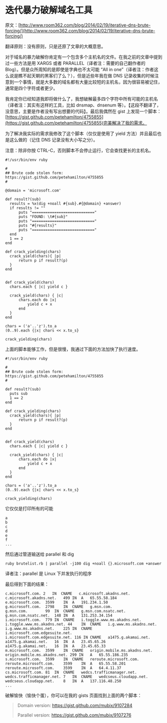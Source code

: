 # 迭代暴力破解域名工具

原文：[http://www.room362.com/blog/2014/02/19/iterative-dns-brute-forcing/](http://www.room362.com/blog/2014/02/19/iterative-dns-brute-forcing/)

翻译原则：没有原则，只是还原了文章的大概意思。

对于域名的暴力破解你肯定有一个包含多个主机名的文件。在我之前的文章中提到过一些方法是用 XARGS 或者 PARALLEL（译者注：需要的自己翻作者的 Blog）。但是众所周知的是即使是字典也不太可能 “All in one”（译者注：作者这么说是瞧不起天朝的黑客们了么？），但是近些年我在做 DNS 记录收集的时候注意到一个事情，就是大多数的域名都有大量比较短的主机名，因为很容易被记住，通常是四个字符或者更少。

我肯定你已经知道我即将做什么了，我想破解最多四个字符中所有可能的主机名（译者注：其实有这样的工具，比如 dnsmap、dnsenum 等）。【这段不翻译了，没意思，主要是作者没有写出想要的代码】。最后我偶然在 gist 上发现一个脚本：[https://gist.github.com/petehamilton/4755855](https://gist.github.com/petehamilton/4755855)完美解决了我的需求。

为了解决我实际的需求我修改了这个脚本（仅仅是使用了 yield 方法）并且最后也是这么做的（记住 DNS 记录没有大小写之分）。

注意：除非你按 CTRL-C，否则脚本不会停止运行，它会查找更长的主机名。

```
#!/usr/bin/env ruby

#
## Brute code stolen form: https://gist.github.com/petehamilton/4755855
#

@domain = 'microsoft.com'

def result?(sub)
  results = %x(dig +noall #{sub}.#{@domain} +answer)
  if results != ""
      puts "============================"
      puts "FOUND: \t#{sub}"
      puts "============================"
      puts "#{results}"
      puts "============================"
  end
  1 == 2
end

def crack_yielding(chars)
  crack_yield(chars){ |p|
      return p if result?(p)
  }
end


def crack_yield(chars)
  chars.each { |c| yield c }

  crack_yield(chars) { |c|
      chars.each do |x|
          yield c + x
      end
  }
end

chars = ('a'..'z').to_a
(0..9).each {|x| chars << x.to_s} 

crack_yielding(chars)

```

上面的脚本能够工作，但是很慢，我通过下面的方法加快了执行速度。

```
#!/usr/bin/env ruby

#
## Brute code stolen form: https://gist.github.com/petehamilton/4755855
#

def result?(sub)
  puts sub    
  1 == 2
end

def crack_yielding(chars)
  crack_yield(chars){ |p|
      return p if result?(p)
  }
end


def crack_yield(chars)
  chars.each { |c| yield c }

  crack_yield(chars) { |c|
      chars.each do |x|
          yield c + x
      end
  }
end

chars = ('a'..'z').to_a
(0..9).each {|x| chars << x.to_s} 

crack_yielding(chars)

```

它仅仅是打印所有的可能

```
a
b
c
d
e
f
...

```

然后通过管道输送给 parallel 和 dig

```
ruby brutelist.rb | parallel -j100 dig +noall {}.microsoft.com +answer

```

译者注：parallel 是 Linux 下并发执行的程序

最后得到下面的结果：

```
c.microsoft.com. 2   IN  CNAME   c.microsoft.akadns.net.
c.microsoft.akadns.net.   499 IN  A   65.55.58.184
e.microsoft.com.  3599    IN  A   191.234.1.50
g.microsoft.com.  2798    IN  CNAME   g.msn.com.
g.msn.com.        99  IN  CNAME   g.msn.com.nsatc.net.
g.msn.com.nsatc.net.  148 IN  A   131.253.34.154
i.microsoft.com.  779 IN  CNAME   i.toggle.www.ms.akadns.net.
i.toggle.www.ms.akadns.net. 44    IN  CNAME   i.g.www.ms.akadns.net.
i.g.www.ms.akadns.net.    225 IN  CNAME   i.microsoft.com.edgesuite.net.
i.microsoft.com.edgesuite.net. 116 IN CNAME   a1475.g.akamai.net.
a1475.g.akamai.net.   16  IN  A   23.45.65.26
a1475.g.akamai.net.   16  IN  A   23.45.65.33
m.microsoft.com.  3599    IN  CNAME   origin.mobile.ms.akadns.net.
origin.mobile.ms.akadns.net. 299 IN   A   65.55.186.235
s.microsoft.com.  3599    IN  CNAME   reroute.microsoft.com.
reroute.microsoft.com.    3599    IN  A   65.55.58.201
reroute.microsoft.com.    3599    IN  A   64.4.11.37
cs.microsoft.com. 81  IN  CNAME   wedcs.trafficmanager.net.
wedcs.trafficmanager.net. 7   IN  CNAME   wedcseus.cloudapp.net.
wedcseus.cloudapp.net.    8   IN  A   137.116.48.250
...

```

破解愉快（愉快个蛋），你可以在我的 gists 页面找到上面的两个脚本：

> Domain version: https://gist.github.com/mubix/9107284
> 
> Parallel version: https://gist.github.com/mubix/9107276	